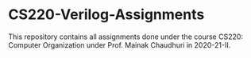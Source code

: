 # CS220-Verilog-Assignments
This repository contains all assignments done under the course CS220: Computer Organization under Prof. Mainak Chaudhuri in 2020-21-II.
